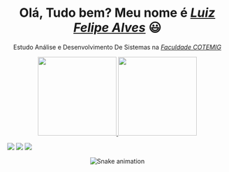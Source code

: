  <div>
 <h1 align="center">Olá, Tudo bem? Meu nome é  <a href="https://www.linkedin.com/in/luizfaog/"><i>Luiz Felipe Alves</i></a> 😃️</h1>
  <p align="center">Estudo Análise e Desenvolvimento De Sistemas na <a href="https://cotemig.com.br/"><i>Faculdade COTEMIG</i></a>
 </div>

<div align="center">
  <a href="https://github.com/luizfaog">
  <img height="180em" src="https://github-readme-stats.vercel.app/api?username=luizfaog&show_icons=true&theme=dark&include_all_commits=true&count_private=true"/>
  <img height="180em" src="https://github-readme-stats.vercel.app/api/top-langs/?username=luizfaog&layout=compact&langs_count=7&theme=dark"/>
</div>

  <div> 
  
  <a href="https://www.linkedin.com/in/luizfaog/" target="_blank"><img src="https://img.shields.io/badge/-LinkedIn-%230077B5?style=for-the-badge&logo=linkedin&logoColor=white" target="_blank"></a> 
   <a href="https://www.instagram.com/luizfaog/" target="_blank"><img src="https://img.shields.io/badge/-Instagram-%23E4405F?style=for-the-badge&logo=instagram&logoColor=white" target="_blank"></a>
    <a href = "mailto:luiz.felipe008@hotmail.com"><img src="https://img.shields.io/badge/-Gmail-%23333?style=for-the-badge&logo=gmail&logoColor=white" target="_blank"></a>
  
 </div>
  <div align="center">
 
   ![Snake animation](https://github.com/luizfaog/luizfaog/blob/output/github-contribution-grid-snake.svg)
  
 </div>
